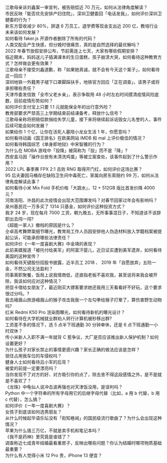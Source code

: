 江歌母亲诉刘鑫案一审宣判，被告赔偿近 70 万元，如何从法律角度解读？  
市民反映「能否优先安排产妇住院」，深圳卫健委回「电话发我」，如何评价深圳卫健委的行为？  
新东方营收减少 80%，辞退 6 万员工，退学费等现金支出近 200 亿，教培行业未来该如何发展？  
如何看待 faker.js 开源作者删除了所有的代码？  
人类交配会产生快感，但分娩时很痛苦，真的是自然选择的最优解吗？  
2022 年春节放假安排公布，节前需连上七天，大家有哪些假期安排？  
临近期末，妈妈送儿子插满课本的生日蛋糕，孩子崩溃大哭，如何看待这种教育方式？怎样做会更有效果？  
江歌母亲不接受刘鑫道歉，称「如果她真诚，就不会有今天这个案子」，如何看待这一回应？  
深圳地铁一外籍男子褪下口罩脚踩扶手，地铁官方回应「正在调查」，该男子或将承担哪些责任？  
天津市委发信致「全市父老乡亲」，表示争取用 48 小时左右时间摸清疫情风险底数，目前疫情形势如何？  
如何评价支付宝上只要 1.1 元就能保全年的出行意外险？  
教育部要求严禁高三上学期结束前结课备考，释放什么信号？  
江歌母亲称将把赔偿款捐给失学儿童，接下来将继续起诉诋毁女儿名誉的人，事件后续可能会如何发展？  
如果给你 1 个亿，让你在活死人墓陪小龙女生活 1 年，你愿意吗？  
如何看待动画《国王排名》在欧美网站 IMDB 和 mal 上评价极佳的情况？  
如何看待韩国综艺《单身即地狱》中宋智雅的行为？  
为什么在 MOBA 游戏中「投降」被简称为「投」而不是「降」?  
西安盒马因「操作台放有未清洗鸡蛋」等被立案查处，该事件起到了什么警示作用？  
2022 LPL 春季赛 FPX 2:1 击败 RNG 取得开门红，如何评价这场比赛？  
95 后夫妻因马桶存在缺陷卫生间中毒死亡，家属向房东索赔约 99 万，如何从法律角度解读此事？  
如何看待小米 Mix Fold 手机价格「大跳水」，12 + 512GB 版比首发价降 4000 元？  
河南洛阳、许昌的此次疫情会出现大范围爆发吗？对春节回家过年会有影响吗？  
泉州基民花一万多买了 1314 只基金，如何评价这种投资方式？  
我才 24 岁，现在每月 7000 工资，朝九晚五，无所事事混日子，不知道该不该辞职出去闯一闯?  
《超能一家人》撤档的原因是什么？  
仝卓高考舞弊案细节曝光，教育局工作人员因安排他人伪造材料放入学籍档案被提起公诉，可能承担哪些法律责任？  
如何评价《一年一度喜剧大赛》中金靖的表现？  
此前美媒报道「被托付给美军」的阿富汗婴儿，近日证实遭到美军遗弃，如何看待美国的这种宣传？  
如何看待天键股份招股书披露，近半员工 2018 、 2019 年「自愿放弃」五险一金，不然公司无法盈利？  
同事离职聚餐，饭局上说我情商低，还直指老板不喜欢我，甚至说将来我会被开除，我该如何应对这种情况？  
把显卡借给女朋友了，最近刚买大镖客要求她还我用三天看看好不好玩，这个要求很过分吗。?  
我去峨眉山旅游峨眉山的猴子攻击我我一个左勾拳给猴子打晕了，算伤害野生动物吗?  
红米 Redmi K50 Pro 渲染图曝光，如何看待新机的曝光设计？  
如何看待在大学机械就业群劝人转行计算机被秒移出群?  
工资差不多的情况下，选 5 点半下班通勤 30 分钟单休，还是 6 点下班通勤一小时双休？  
传小米新人入职不满一年就背 C 惹争议，大厂是否应该推出新人保护机制？如何设置更好？  
为什么孩子对家长禁止的事情更感兴趣？家长正确的做法应该是怎样？  
锁住占用我车位的车侵权吗？  
健身人士如何看待吕小军的后背？  
被爱的前提一定要漂亮吗？  
当你发现不了对方的好、对方吸引你的点了，除去舍不得这段感情之外，是不是就是不喜欢了？  
《龙珠》中龟仙人说冲击波再强也对天津饭没用，是误判吗？  
Python 中一个字符串的所有字母用它的后继字母代替（比如，a 用 b 代替，b 用 c 代替），怎么搞？  
如何评价《一年一度喜剧大赛》？  
女孩子到底该如何选男朋友？  
从什么时候起华语乐坛没有「街知巷闻」的国民级流行歌曲了？为什么会出现这种情况？  
苹果为什么值三万亿，不就是卖手机和笔记本吗？  
《我不是药神》里究竟是谁错了？  
调查称近七成青年结婚最看重房子，反映出哪些问题？你认为结婚时哪项物质基础最重要？  
为什么有人觉得小米 12 Pro 贵，iPhone 13 便宜？  
